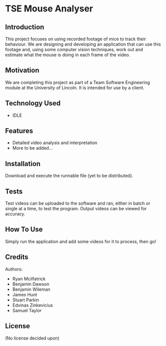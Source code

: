 TSE Mouse Analyser
==================

Introduction
-----------
This project focuses on using recorded footage of mice to track their behaviour. We are designing and developing an application that can use this footage and, using some computer vision techniques, work out and estimate what the mouse is doing in each frame of the video.

Motivation
----------
We are completing this project as part of a Team Software Engineering module at the University of Lincoln. It is intended for use by a client.

Technology Used
---------------
* IDLE

Features
--------
* Detailed video analysis and interpretation
* More to be added...

Installation
------------
Download and execute the runnable file (yet to be distributed).

Tests
-----
Test videos can be uploaded to the software and ran, either in batch or single at a time, to test the program. Output videos can be viewed for accuracy.

How To Use
----------
Simply run the application and add some videos for it to process, then go!

Credits
-------
Authors:
* Ryan Mcilfatrick
* Benjamin Dawson
* Benjamin Wileman
* James Hunt
* Stuart Parkin
* Edvinas Zinkevicius
* Samuel Taylor

License
-------
(No license decided upon)
